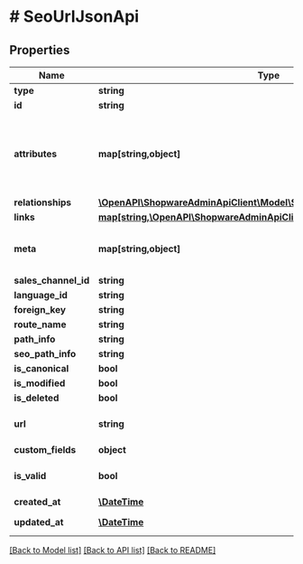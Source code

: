 # # SeoUrlJsonApi

## Properties

Name | Type | Description | Notes
------------ | ------------- | ------------- | -------------
**type** | **string** |  |
**id** | **string** |  |
**attributes** | **map[string,object]** | Members of the attributes object (\&quot;attributes\&quot;) represent information about the resource object in which it&#39;s defined. | [optional]
**relationships** | [**\OpenAPI\ShopwareAdminApiClient\Model\SeoUrlJsonApiAllOfRelationships**](SeoUrlJsonApiAllOfRelationships.md) |  | [optional]
**links** | [**map[string,\OpenAPI\ShopwareAdminApiClient\Model\Link]**](Link.md) |  | [optional]
**meta** | **map[string,object]** | Non-standard meta-information that can not be represented as an attribute or relationship. | [optional]
**sales_channel_id** | **string** |  | [optional]
**language_id** | **string** |  |
**foreign_key** | **string** |  |
**route_name** | **string** |  |
**path_info** | **string** |  |
**seo_path_info** | **string** |  |
**is_canonical** | **bool** |  | [optional]
**is_modified** | **bool** |  | [optional]
**is_deleted** | **bool** |  | [optional]
**url** | **string** | Runtime field, cannot be used as part of the criteria. | [optional]
**custom_fields** | **object** |  | [optional]
**is_valid** | **bool** | Runtime field, cannot be used as part of the criteria. | [optional]
**created_at** | [**\DateTime**](\DateTime.md) |  | [readonly]
**updated_at** | [**\DateTime**](\DateTime.md) |  | [optional] [readonly]

[[Back to Model list]](../../README.md#models) [[Back to API list]](../../README.md#endpoints) [[Back to README]](../../README.md)
